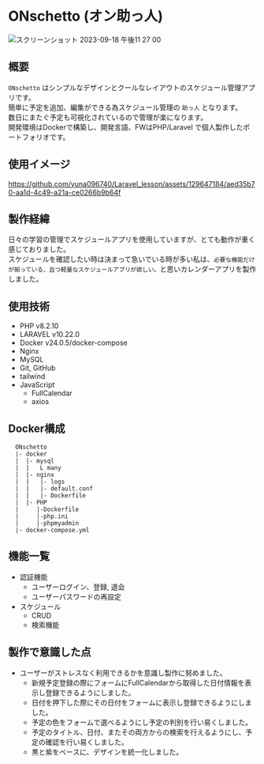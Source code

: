 # ONschetto (オン助っ人)
![スクリーンショット 2023-09-18 午後11 27 00](https://github.com/yuna096740/Laravel_lesson/assets/129647184/6c99b937-43de-43c1-8429-26174f7dc957)

## 概要
`ONschetto` はシンプルなデザインとクールなレイアウトのスケジュール管理アプリです。<br>
簡単に予定を追加、編集ができる為スケジュール管理の `助っ人` となります。<br>
数日にまたぐ予定も可視化されているので管理が楽になります。<br>
開発環境はDockerで構築し、開発言語、FWはPHP/Laravel で個人製作したポートフォリオです。

## 使用イメージ
https://github.com/yuna096740/Laravel_lesson/assets/129647184/aed35b70-aa1d-4c49-a21a-ce0266b9b64f

## 製作経緯
  日々の学習の管理でスケジュールアプリを使用していますが、とても動作が重く感じておりました。<br>
スケジュールを確認したい時は決まって急いでいる時が多い私は、`必要な機能だけが揃っている、且つ軽量なスケジュールアプリが欲しい。`と思いカレンダーアプリを製作しました。


## 使用技術

- PHP v8.2.10
- LARAVEL v10.22.0
- Docker v24.0.5/docker-compose
- Nginx
- MySQL
- Git, GitHub
- tailwind
- JavaScript
  - FullCalendar
  - axios
## Docker構成
```
  ONschetto
  |- docker
  |  |- mysql
  |  |   L many
  |  |- nginx
  |  |   |- logs
  |  |   |- default.conf
  |  |   |- Dockerfile
  |  |- PHP
  |     |-Dockerfile
  |     |-php.ini
  |     |-phpmyadmin
  |- docker-compose.yml
```
## 機能一覧
- 認証機能
  - ユーザーログイン、登録, 退会
  - ユーザーパスワードの再設定
- スケジュール
  - CRUD
  - 検索機能

## 製作で意識した点
- ユーザーがストレスなく利用できるかを意識し製作に努めました。
  - 新規予定登録の際にフォームにFullCalendarから取得した日付情報を表示し登録できるようにしました。
  - 日付を押下した際にその日付をフォームに表示し登録できるようにしました。
  - 予定の色をフォームで選べるようにし予定の判別を行い易くしました。
  - 予定のタイトル、日付、またその両方からの検索を行えるようにし、予定の確認を行い易くしました。
  - 黒と紫をベースに、デザインを統一化しました。
